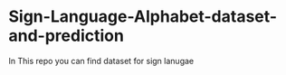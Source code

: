 # Sign-Language-Alphabet-dataset-and-prediction
In This repo you can find dataset for sign lanugae 
